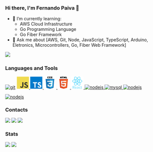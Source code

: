 ### Hi there, I'm Fernando Paiva 👋

<!--
**FernandoPaivaEC/fernandopaivaec** is a ✨ _special_ ✨ repository because its `README.md` (this file) appears on your GitHub profile.
-->

- 🌱 I’m currently learning:
  - AWS Cloud Infrastructure
  - Go Programming Language
  - Go Fiber Framework
- 💬 Ask me about [AWS, Git, Node, JavaScript, TypeScript, Arduino, Eletronics, Microcontrollers, Go, Fiber Web Framework]

![](https://komarev.com/ghpvc/?username=your-github-username&color=blue)

### Languages and Tools
<p align="left"> 
<a href="https://git-scm.com/" target="_blank"> <img src="https://www.vectorlogo.zone/logos/git-scm/git-scm-icon.svg" alt="git" width="40" height="40"/></a>
<a href="https://developer.mozilla.org/en-US/docs/Web/JavaScript" target="_blank"> <img src="https://raw.githubusercontent.com/devicons/devicon/master/icons/javascript/javascript-original.svg" alt="javascript" width="40" height="40"/> </a>	
<a href="https://www.typescriptlang.org/" target="_blank"> <img src="https://raw.githubusercontent.com/devicons/devicon/master/icons/typescript/typescript-original.svg" alt="typescript" width="40" height="40"/> </a>
<a href="https://www.w3schools.com/css/" target="_blank"> <img src="https://raw.githubusercontent.com/devicons/devicon/master/icons/css3/css3-original-wordmark.svg" alt="css3" width="40" height="40"/> </a>
<a href="https://www.w3.org/html/" target="_blank"> <img src="https://raw.githubusercontent.com/devicons/devicon/master/icons/html5/html5-original-wordmark.svg" alt="html5" width="40" height="40"/> </a> 
<a href="https://reactjs.org/" target="_blank"> <img src="https://raw.githubusercontent.com/devicons/devicon/master/icons/react/react-original-wordmark.svg" alt="react" width="40" height="40"/> </a> 
<a href="https://nodejs.org/en/" target="_blank"> <img src="https://nodejs.org/static/images/logo.svg" alt="nodejs" width="40" height="40"/> </a>
<a href="https://www.postgresql.org/" target="_blank"> <img src="https://www.postgresql.org/media/img/about/press/elephant.png" alt="mysql" width="40" height="40"/> </a> 
<a href="https://www.arduino.cc/" target="_blank"> <img src="https://www.arduino.cc/wiki/370832ed4114dd35d498f2f449b4781e/arduino.svg" alt="nodejs" width="40" height="40"/> </a>
</p>
<a href="https://go.dev/" target="_blank"> <img src="https://go.dev/blog/go-brand/Go-Logo/PNG/Go-Logo_Blue.png" alt="nodejs" width="40" height="40"/> </a>
</p>


### Contacts
<div>  
  <a href="https://www.linkedin.com/in/fernando-paiva-972b97185" target="_blank"><img src="https://img.shields.io/badge/-LinkedIn-%230077B5?style=for-the-badge&logo=linkedin&logoColor=white" target="_blank"></a> 
 <a href = "mailto:fernandopaivaec@gmail.com"><img src="https://img.shields.io/badge/Gmail-D14836?style=for-the-badge&logo=gmail&logoColor=white" target="_blank"></a>
 <a href = "https://app.rocketseat.com.br/me/fernandopaivaec"><img src="https://img.shields.io/badge/Rocketseat-Blue?style=for-the-badge&logoColor=blue" target="_blank"></a>
</div>

### Stats

<div>
  <a href="https://github.com/anuraghazra/github-readme-stats" target="_blank"><img height="180em" src="https://github-readme-stats.vercel.app/api?username=fernandopaivaec&count_private=true&show_icons=true&theme=dracula" target="_blank"></a> 
  <a href="https://github.com/anuraghazra/github-readme-stats" target="_blank"><img height="180em" src="https://github-readme-stats.vercel.app/api/top-langs/?username=FernandoPaivaEC&layout=compact&langs_count=7&theme=dracula" target="_blank"></a> 
</div>
